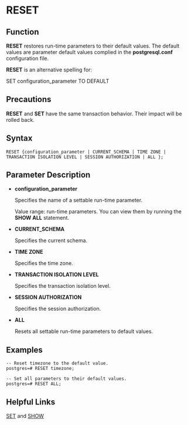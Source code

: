 # RESET<a name="EN-US_TOPIC_0242370642"></a>

## Function<a name="en-us_topic_0237122178_en-us_topic_0059779097_sa3f93000a69d4ca8b8633a05032af243"></a>

**RESET**  restores run-time parameters to their default values. The default values are parameter default values complied in the  **postgresql.conf**  configuration file.

**RESET**  is an alternative spelling for:

SET configuration\_parameter TO DEFAULT

## Precautions<a name="en-us_topic_0237122178_en-us_topic_0059779097_se19c96dc4d7341868f398f878ba97059"></a>

**RESET**  and  **SET**  have the same transaction behavior. Their impact will be rolled back.

## Syntax<a name="en-us_topic_0237122178_en-us_topic_0059779097_s3afbc03dbde14335b3bd49e0d094df41"></a>

```
RESET {configuration_parameter | CURRENT_SCHEMA | TIME ZONE | TRANSACTION ISOLATION LEVEL | SESSION AUTHORIZATION | ALL };
```

## Parameter Description<a name="en-us_topic_0237122178_en-us_topic_0059779097_s46998dbd2cc84394b47aad2adc8ea141"></a>

-   **configuration\_parameter**

    Specifies the name of a settable run-time parameter.

    Value range: run-time parameters. You can view them by running the  **SHOW ALL**  statement.

-   **CURRENT\_SCHEMA**

    Specifies the current schema.

-   **TIME ZONE**

    Specifies the time zone.

-   **TRANSACTION ISOLATION LEVEL**

    Specifies the transaction isolation level.

-   **SESSION AUTHORIZATION**

    Specifies the session authorization.

-   **ALL**

    Resets all settable run-time parameters to default values.


## Examples<a name="en-us_topic_0237122178_en-us_topic_0059779097_sa81e1feab8d2413fb3c8fb7b7c013fcb"></a>

```
-- Reset timezone to the default value.
postgres=# RESET timezone;

-- Set all parameters to their default values.
postgres=# RESET ALL;
```

## Helpful Links<a name="en-us_topic_0237122178_en-us_topic_0059779097_s97f0691750e2467d97f3e904047703d7"></a>

[SET](set.md)  and  [SHOW](show.md)

